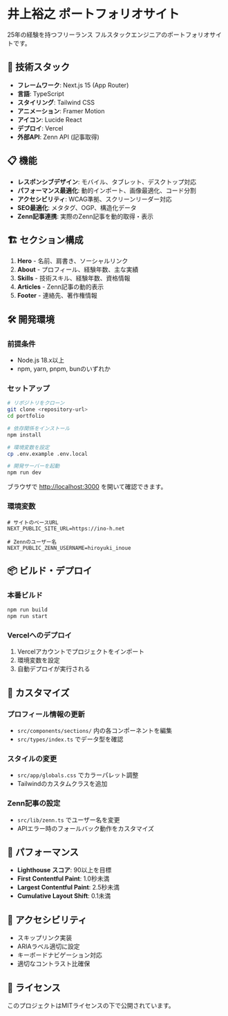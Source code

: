 # 井上裕之 ポートフォリオサイト

25年の経験を持つフリーランス フルスタックエンジニアのポートフォリオサイトです。

## 🚀 技術スタック

- **フレームワーク**: Next.js 15 (App Router)
- **言語**: TypeScript
- **スタイリング**: Tailwind CSS
- **アニメーション**: Framer Motion
- **アイコン**: Lucide React
- **デプロイ**: Vercel
- **外部API**: Zenn API (記事取得)

## 📋 機能

- **レスポンシブデザイン**: モバイル、タブレット、デスクトップ対応
- **パフォーマンス最適化**: 動的インポート、画像最適化、コード分割
- **アクセシビリティ**: WCAG準拠、スクリーンリーダー対応
- **SEO最適化**: メタタグ、OGP、構造化データ
- **Zenn記事連携**: 実際のZenn記事を動的取得・表示

## 🏗️ セクション構成

1. **Hero** - 名前、肩書き、ソーシャルリンク
2. **About** - プロフィール、経験年数、主な実績
3. **Skills** - 技術スキル、経験年数、資格情報
4. **Articles** - Zenn記事の動的表示
5. **Footer** - 連絡先、著作権情報

## 🛠️ 開発環境

### 前提条件
- Node.js 18.x以上
- npm, yarn, pnpm, bunのいずれか

### セットアップ

```bash
# リポジトリをクローン
git clone <repository-url>
cd portfolio

# 依存関係をインストール
npm install

# 環境変数を設定
cp .env.example .env.local

# 開発サーバーを起動
npm run dev
```

ブラウザで [http://localhost:3000](http://localhost:3000) を開いて確認できます。

### 環境変数

```env
# サイトのベースURL
NEXT_PUBLIC_SITE_URL=https://ino-h.net

# Zennのユーザー名
NEXT_PUBLIC_ZENN_USERNAME=hiroyuki_inoue
```

## 📦 ビルド・デプロイ

### 本番ビルド
```bash
npm run build
npm run start
```

### Vercelへのデプロイ
1. Vercelアカウントでプロジェクトをインポート
2. 環境変数を設定
3. 自動デプロイが実行される

## 🎨 カスタマイズ

### プロフィール情報の更新
- `src/components/sections/` 内の各コンポーネントを編集
- `src/types/index.ts` でデータ型を確認

### スタイルの変更
- `src/app/globals.css` でカラーパレット調整
- Tailwindのカスタムクラスを追加

### Zenn記事の設定
- `src/lib/zenn.ts` でユーザー名を変更
- APIエラー時のフォールバック動作をカスタマイズ

## 🔧 パフォーマンス

- **Lighthouse スコア**: 90以上を目標
- **First Contentful Paint**: 1.0秒未満
- **Largest Contentful Paint**: 2.5秒未満
- **Cumulative Layout Shift**: 0.1未満

## 🎯 アクセシビリティ

- スキップリンク実装
- ARIAラベル適切に設定
- キーボードナビゲーション対応
- 適切なコントラスト比確保

## 📄 ライセンス

このプロジェクトはMITライセンスの下で公開されています。
